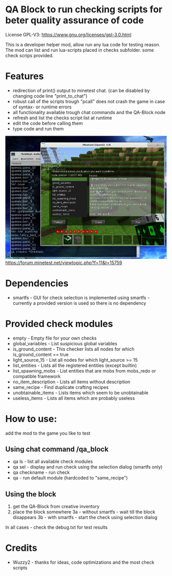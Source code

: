 QA Block to run checking scripts for beter quality assurance of code
=======

License GPL-V3: https://www.gnu.org/licenses/gpl-3.0.html

This is a developer helper mod, allow run any lua code for testing reason. The mod can list and run lua-scripts placed in checks subfolder. some check scrips provided.

# Features
- redirection of print() output to minetest chat. (can be disabled by changing code line "print_to_chat")
- robust call of the scripts trough "pcall" does not crash the game in case of syntax- or runtime errors
- all functionality available trough chat commands and the QA-Block node
- refresh and list the checks script list at runtime
- edit the code before calling them
- type code and run them

![Screenshot](screenshot.png)
https://forum.minetest.net/viewtopic.php?f=11&t=15759

# Dependencies
- smartfs - GUI for check selection is implemented using smartfs - currently a provided version is used so there is no dependency

# Provided check modules
- empty - Empty file for your own checks
- global_variables - List suspicious global variables
- is_ground_content - This checker lists all nodes for which is_ground_content == true
- light_source_15 - List all nodes for which light_source >= 15
- list_entities - Lists all the registered entities (except builtin)
- list_spawning_mobs - List entities that are mobs from mobs_redo or compatible framework
- no_item_description - Lists all items without description
- same_recipe - Find duplicate crafting recipes
- unobtainable_items - Lists items which seem to be unobtainable
- useless_items - Lists all items which are probably useless

# How to use:
add the mod to the game you like to test

## Using chat command /qa_block
- qa ls - list all available check modules
- qa sel - display and run check using the selection dialog (smartfs only)
- qa checkname - run check
- qa - run default module (hardcoded to "same_recipe")

## Using the block
1. get the QA-Block from creative inventory
2. place the block somewhere
3a - without smartfs - wait till the block disappears
3b - with smartfs - start the check using selection dialog

In all cases - check the debug.txt for test results


# Credits
- Wuzzy2 - thanks for ideas, code optimizations and the most check scripts
